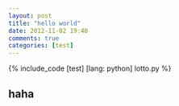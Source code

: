 ```yaml
---
layout: post
title: "hello world"
date: 2012-11-02 19:40
comments: true
categories: [test]
---
```

{% include_code [test] [lang: python] lotto.py %}

## haha
